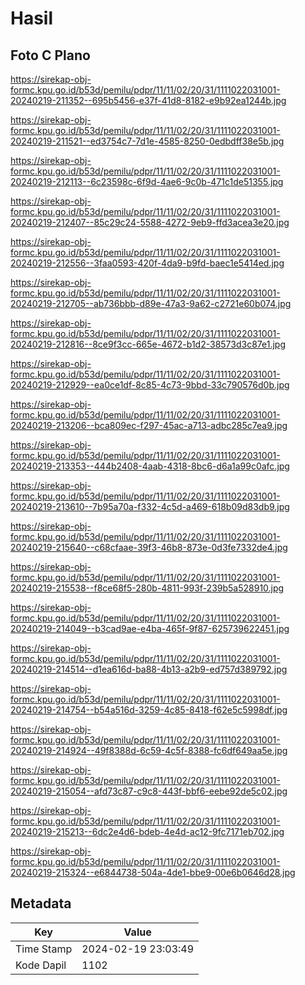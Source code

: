 # Hasil

## Foto C Plano

https://sirekap-obj-formc.kpu.go.id/b53d/pemilu/pdpr/11/11/02/20/31/1111022031001-20240219-211352--695b5456-e37f-41d8-8182-e9b92ea1244b.jpg

https://sirekap-obj-formc.kpu.go.id/b53d/pemilu/pdpr/11/11/02/20/31/1111022031001-20240219-211521--ed3754c7-7d1e-4585-8250-0edbdff38e5b.jpg

https://sirekap-obj-formc.kpu.go.id/b53d/pemilu/pdpr/11/11/02/20/31/1111022031001-20240219-212113--6c23598c-6f9d-4ae6-9c0b-471c1de51355.jpg

https://sirekap-obj-formc.kpu.go.id/b53d/pemilu/pdpr/11/11/02/20/31/1111022031001-20240219-212407--85c29c24-5588-4272-9eb9-ffd3acea3e20.jpg

https://sirekap-obj-formc.kpu.go.id/b53d/pemilu/pdpr/11/11/02/20/31/1111022031001-20240219-212556--3faa0593-420f-4da9-b9fd-baec1e5414ed.jpg

https://sirekap-obj-formc.kpu.go.id/b53d/pemilu/pdpr/11/11/02/20/31/1111022031001-20240219-212705--ab736bbb-d89e-47a3-9a62-c2721e60b074.jpg

https://sirekap-obj-formc.kpu.go.id/b53d/pemilu/pdpr/11/11/02/20/31/1111022031001-20240219-212816--8ce9f3cc-665e-4672-b1d2-38573d3c87e1.jpg

https://sirekap-obj-formc.kpu.go.id/b53d/pemilu/pdpr/11/11/02/20/31/1111022031001-20240219-212929--ea0ce1df-8c85-4c73-9bbd-33c790576d0b.jpg

https://sirekap-obj-formc.kpu.go.id/b53d/pemilu/pdpr/11/11/02/20/31/1111022031001-20240219-213206--bca809ec-f297-45ac-a713-adbc285c7ea9.jpg

https://sirekap-obj-formc.kpu.go.id/b53d/pemilu/pdpr/11/11/02/20/31/1111022031001-20240219-213353--444b2408-4aab-4318-8bc6-d6a1a99c0afc.jpg

https://sirekap-obj-formc.kpu.go.id/b53d/pemilu/pdpr/11/11/02/20/31/1111022031001-20240219-213610--7b95a70a-f332-4c5d-a469-618b09d83db9.jpg

https://sirekap-obj-formc.kpu.go.id/b53d/pemilu/pdpr/11/11/02/20/31/1111022031001-20240219-215640--c68cfaae-39f3-46b8-873e-0d3fe7332de4.jpg

https://sirekap-obj-formc.kpu.go.id/b53d/pemilu/pdpr/11/11/02/20/31/1111022031001-20240219-215538--f8ce68f5-280b-4811-993f-239b5a528910.jpg

https://sirekap-obj-formc.kpu.go.id/b53d/pemilu/pdpr/11/11/02/20/31/1111022031001-20240219-214049--b3cad9ae-e4ba-465f-9f87-625739622451.jpg

https://sirekap-obj-formc.kpu.go.id/b53d/pemilu/pdpr/11/11/02/20/31/1111022031001-20240219-214514--d1ea616d-ba88-4b13-a2b9-ed757d389792.jpg

https://sirekap-obj-formc.kpu.go.id/b53d/pemilu/pdpr/11/11/02/20/31/1111022031001-20240219-214754--b54a516d-3259-4c85-8418-f62e5c5998df.jpg

https://sirekap-obj-formc.kpu.go.id/b53d/pemilu/pdpr/11/11/02/20/31/1111022031001-20240219-214924--49f8388d-6c59-4c5f-8388-fc6df649aa5e.jpg

https://sirekap-obj-formc.kpu.go.id/b53d/pemilu/pdpr/11/11/02/20/31/1111022031001-20240219-215054--afd73c87-c9c8-443f-bbf6-eebe92de5c02.jpg

https://sirekap-obj-formc.kpu.go.id/b53d/pemilu/pdpr/11/11/02/20/31/1111022031001-20240219-215213--6dc2e4d6-bdeb-4e4d-ac12-9fc7171eb702.jpg

https://sirekap-obj-formc.kpu.go.id/b53d/pemilu/pdpr/11/11/02/20/31/1111022031001-20240219-215324--e6844738-504a-4de1-bbe9-00e6b0646d28.jpg


## Metadata

| Key        | Value               |
| ---------- | ------------------- |
| Time Stamp | 2024-02-19 23:03:49 |
| Kode Dapil | 1102                |



